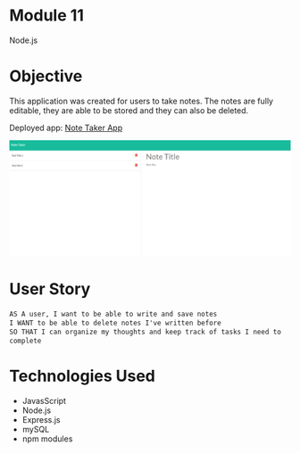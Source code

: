 # Module 11 
Node.js

# Objective
This application was created for users to take notes. The notes are fully editable, they are able to be stored and they can also be deleted.

Deployed app: [Note Taker App](https://note-takermodule11-412bf44df662.herokuapp.com/)  <br/> 

![Screenshot](./public/assets/1.png)


# User Story
```
AS A user, I want to be able to write and save notes
I WANT to be able to delete notes I've written before
SO THAT I can organize my thoughts and keep track of tasks I need to complete
```

# Technologies Used
* JavasScript
* Node.js
* Express.js
* mySQL
* npm modules
